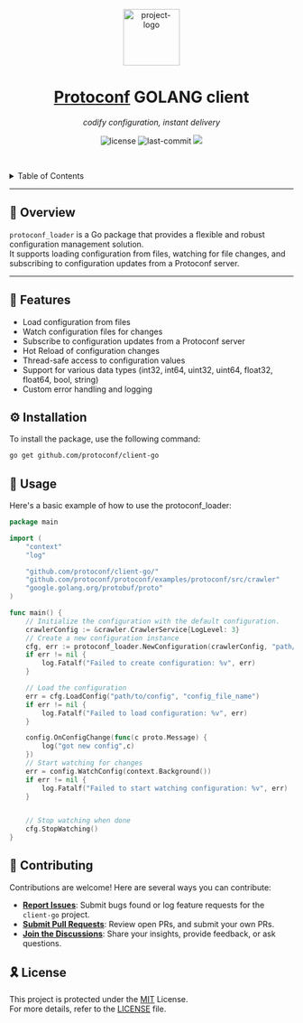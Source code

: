 <p align="center">
  <img src="[https://camo.githubusercontent.com/cd8f010b18b0a33d15b48fe7e5c81d0ddc94f7412509c7c99162b6e12755024a/68747470733a2f2f70726f746f636f6e662e6769746875622e696f2f70726f746f636f6e662f6173736574732f70726f746f636f6e665f6e65772e737667](https://camo.githubusercontent.com/4b6b61abd932fea50206c69287ba6485373497eefc5a416b4874060879363224/68747470733a2f2f70726f746f636f6e662e6769746875622e696f2f70726f746f636f6e662f6173736574732f70726f746f636f6e665f6e65772e737667)" width="100" alt="project-logo">
</p>
<p align="center">
    <h1 align="center"><a href="https://github.com/protoconf/protoconf">Protoconf</a> GOLANG client</h1>
</p>

<p align="center">
    <em>codify configuration, instant delivery</em>
</p>
<p align="center">
	<img src="https://img.shields.io/github/license/protoconf/client-go?style=default&logo=opensourceinitiative&logoColor=white&color=0080ff" alt="license">
	<img src="https://img.shields.io/github/last-commit/protoconf/client-go?style=default&logo=git&logoColor=white&color=0080ff" alt="last-commit">
    <img src="https://codecov.io/gh/protoconf/client-go/graph/badge.svg?token=OSiGAMlJMN)](https://codecov.io/gh/protoconf/client-go">
<p align="center">
	<!-- default option, no dependency badges. -->
</p>

<br><!-- TABLE OF CONTENTS -->

<details>
  <summary>Table of Contents</summary><br>

- [📍 Overview](#-overview)
- [🧩 Features](#-features)
- [⚙️ Installation](#️-installation)
- [🤖 Usage](#-usage)
- [🤝 Contributing](#-contributing)
- [🎗 License](#-license)
</details>
<hr>

## 📍 Overview

`protoconf_loader` is a Go package that provides a flexible and robust configuration management solution.
<br>
It supports loading configuration from files, watching for file changes, and subscribing to configuration updates from a Protoconf server.

---

## 🧩 Features

- Load configuration from files
- Watch configuration files for changes
- Subscribe to configuration updates from a Protoconf server
- Hot Reload of configuration changes
- Thread-safe access to configuration values
- Support for various data types (int32, int64, uint32, uint64, float32, float64, bool, string)
- Custom error handling and logging

## ⚙️ Installation

To install the package, use the following command:

```bash
go get github.com/protoconf/client-go
```

## 🤖 Usage

Here's a basic example of how to use the protoconf_loader:

```go
package main

import (
    "context"
    "log"

    "github.com/protoconf/client-go/"
    "github.com/protoconf/protoconf/examples/protoconf/src/crawler"
    "google.golang.org/protobuf/proto"
)

func main() {
    // Initialize the configuration with the default configuration.
    crawlerConfig := &crawler.CrawlerService{LogLevel: 3}
    // Create a new configuration instance
    cfg, err := protoconf_loader.NewConfiguration(crawlerConfig, "path/to/config")
    if err != nil {
        log.Fatalf("Failed to create configuration: %v", err)
    }

    // Load the configuration
    err = cfg.LoadConfig("path/to/config", "config_file_name")
    if err != nil {
        log.Fatalf("Failed to load configuration: %v", err)
    }

    config.OnConfigChange(func(c proto.Message) {
		log("got new config",c)
	})
    // Start watching for changes
    err = config.WatchConfig(context.Background())
    if err != nil {
        log.Fatalf("Failed to start watching configuration: %v", err)
    }


    // Stop watching when done
    cfg.StopWatching()
}
```

## 🤝 Contributing

Contributions are welcome! Here are several ways you can contribute:

- **[Report Issues](https://github.com/protoconf/client-go/issues)**: Submit bugs found or log feature requests for the `client-go` project.
- **[Submit Pull Requests](https://github.com/protoconf/client-go/blob/main/CONTRIBUTING.md)**: Review open PRs, and submit your own PRs.
- **[Join the Discussions](https://discord.protoconf.sh/)**: Share your insights, provide feedback, or ask questions.

## 🎗 License

This project is protected under the [MIT](https://choosealicense.com/licenses/mit/) License.<br>
For more details, refer to the [LICENSE](https://github.com/protoconf/client-go/blob/main/LICENSE) file.
